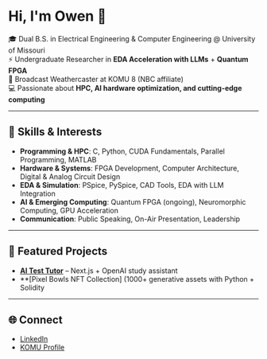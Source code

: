 # Hi, I'm Owen 👋  

🎓 Dual B.S. in Electrical Engineering & Computer Engineering @ University of Missouri  
⚡ Undergraduate Researcher in **EDA Acceleration with LLMs** + **Quantum FPGA**  
📡 Broadcast Weathercaster at KOMU 8 (NBC affiliate)  
💻 Passionate about **HPC, AI hardware optimization, and cutting-edge computing**  

---

## 🚀 Skills & Interests
- **Programming & HPC**: C, Python, CUDA Fundamentals, Parallel Programming, MATLAB  
- **Hardware & Systems**: FPGA Development, Computer Architecture, Digital & Analog Circuit Design  
- **EDA & Simulation**: PSpice, PySpice, CAD Tools, EDA with LLM Integration  
- **AI & Emerging Computing**: Quantum FPGA (ongoing), Neuromorphic Computing, GPU Acceleration  
- **Communication**: Public Speaking, On-Air Presentation, Leadership  

---

## 📂 Featured Projects
- **[AI Test Tutor](https://github.com/owenfriedewald/ai-test-tutor)** – Next.js + OpenAI study assistant  
- **[Pixel Bowls NFT Collection] (1000+ generative assets with Python + Solidity   

---

## 🌐 Connect
- [LinkedIn](https://linkedin.com/in/owenfriedewald)  
- [KOMU Profile](https://www.komu.com/users/profile/owen%20friedewald/)
